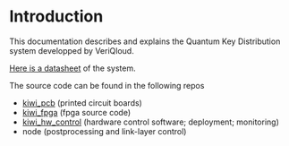 # Introduction

This documentation describes and explains the Quantum Key Distribution system developped by VeriQloud. 

[Here is a datasheet](pics/kiwi_datasheet.pdf) of the system.

The source code can be found in the following repos

- [kiwi_pcb](https://github.com/Veriqloud/kiwi_pcb) (printed circuit boards)
- [kiwi_fpga](https://github.com/Veriqloud/kiwi_fpga) (fpga source code)
- [kiwi_hw_control](https://github.com/Veriqloud/kiwi_hw_control) (hardware control software; deployment; monitoring)
- node (postprocessing and link-layer control)









